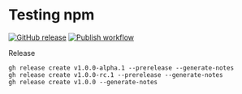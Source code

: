 # Testing npm

[![GitHub release](https://img.shields.io/github/release/peterhirn/testing-npm.svg?logo=github&style=flat-square)](https://github.com/peterhirn/testing-npm/releases/latest)
[![Publish workflow](https://img.shields.io/github/workflow/status/peterhirn/testing-npm/publish?label=publish&logo=github&style=flat-square)](https://github.com/peterhirn/testing-npm/actions?workflow=publish)

Release

    gh release create v1.0.0-alpha.1 --prerelease --generate-notes
    gh release create v1.0.0-rc.1 --prerelease --generate-notes
    gh release create v1.0.0 --generate-notes
